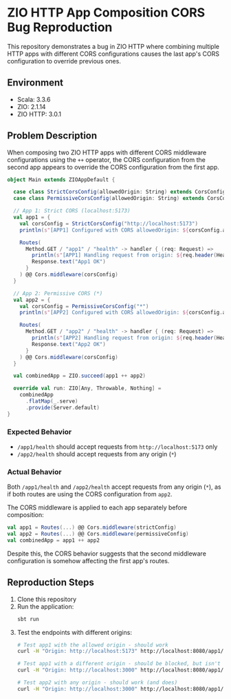 # ZIO HTTP App Composition CORS Bug Reproduction

This repository demonstrates a bug in ZIO HTTP where combining multiple HTTP apps with different CORS configurations causes the last app's CORS configuration to override previous ones.

## Environment

- Scala: 3.3.6
- ZIO: 2.1.14
- ZIO HTTP: 3.0.1

## Problem Description

When composing two ZIO HTTP apps with different CORS middleware configurations using the `++` operator, the CORS configuration from the second app appears to override the CORS configuration from the first app.

```scala
object Main extends ZIOAppDefault {

  case class StrictCorsConfig(allowedOrigin: String) extends CorsConfig
  case class PermissiveCorsConfig(allowedOrigin: String) extends CorsConfig

  // App 1: Strict CORS (localhost:5173)
  val app1 = {
    val corsConfig = StrictCorsConfig("http://localhost:5173")
    println(s"[APP1] Configured with CORS allowedOrigin: ${corsConfig.allowedOrigin}")

    Routes(
      Method.GET / "app1" / "health" -> handler { (req: Request) =>
        println(s"[APP1] Handling request from origin: ${req.header(Header.Origin)}")
        Response.text("App1 OK")
      }
    ) @@ Cors.middleware(corsConfig)
  }

  // App 2: Permissive CORS (*)
  val app2 = {
    val corsConfig = PermissiveCorsConfig("*")
    println(s"[APP2] Configured with CORS allowedOrigin: ${corsConfig.allowedOrigin}")

    Routes(
      Method.GET / "app2" / "health" -> handler { (req: Request) =>
        println(s"[APP2] Handling request from origin: ${req.header(Header.Origin)}")
        Response.text("App2 OK")
      }
    ) @@ Cors.middleware(corsConfig)
  }

  val combinedApp = ZIO.succeed(app1 ++ app2)

  override val run: ZIO[Any, Throwable, Nothing] =
    combinedApp
      .flatMap(_.serve)
      .provide(Server.default)
}
```
### Expected Behavior

- `/app1/health` should accept requests from `http://localhost:5173` only
- `/app2/health` should accept requests from any origin (`*`)

### Actual Behavior

Both `/app1/health` and `/app2/health` accept requests from any origin (`*`), as if both routes are using the CORS configuration from `app2`.

The CORS middleware is applied to each app separately before composition:
```scala
val app1 = Routes(...) @@ Cors.middleware(strictConfig)
val app2 = Routes(...) @@ Cors.middleware(permissiveConfig)
val combinedApp = app1 ++ app2
```

Despite this, the CORS behavior suggests that the second middleware configuration is somehow affecting the first app's routes.

## Reproduction Steps

1. Clone this repository
2. Run the application:
   ```bash
   sbt run
   ```
3. Test the endpoints with different origins:
   ```bash
   # Test app1 with the allowed origin - should work
   curl -H "Origin: http://localhost:5173" http://localhost:8080/app1/health -v

   # Test app1 with a different origin - should be blocked, but isn't
   curl -H "Origin: http://localhost:3000" http://localhost:8080/app1/health -v

   # Test app2 with any origin - should work (and does)
   curl -H "Origin: http://localhost:3000" http://localhost:8080/app1/health -v
   ```

